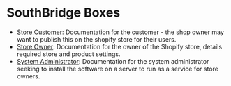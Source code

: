 # SouthBridge Boxes

* [Store Customer](/customer): Documentation for the customer - the shop owner may
  want to publish this on the shopify store for their users.
* [Store Owner](/owner): Documentation for the owner of the Shopify store, details
  required store and product settings.
* [System Administrator](/sysadmin): Documentation for the system administrator
  seeking to install the software on a server to run as a service for store
  owners.
